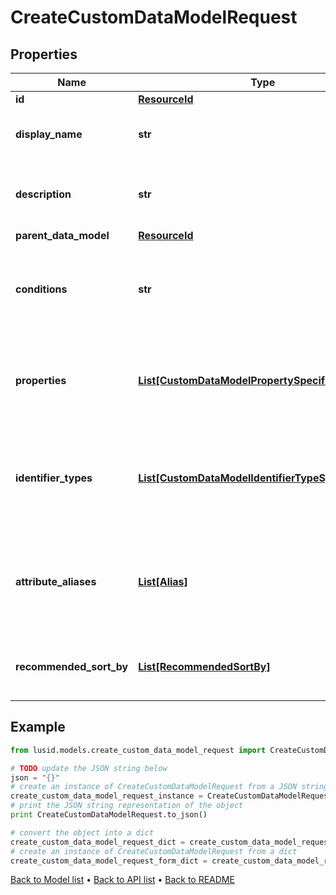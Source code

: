 # CreateCustomDataModelRequest


## Properties
Name | Type | Description | Notes
------------ | ------------- | ------------- | -------------
**id** | [**ResourceId**](ResourceId.md) |  | 
**display_name** | **str** | The name of the Custom Data Model. | 
**description** | **str** | A description for the Custom Data Model. | 
**parent_data_model** | [**ResourceId**](ResourceId.md) |  | [optional] 
**conditions** | **str** | The conditions that the bound entity must meet to be valid. | [optional] 
**properties** | [**List[CustomDataModelPropertySpecification]**](CustomDataModelPropertySpecification.md) | The properties that are required or allowed on the bound entity. | [optional] 
**identifier_types** | [**List[CustomDataModelIdentifierTypeSpecification]**](CustomDataModelIdentifierTypeSpecification.md) | The identifier types that are required or allowed on the bound entity. | [optional] 
**attribute_aliases** | [**List[Alias]**](Alias.md) | The aliases for property keys, identifier types, and fields on the bound entity. | [optional] 
**recommended_sort_by** | [**List[RecommendedSortBy]**](RecommendedSortBy.md) | The preferred default sorting instructions. | [optional] 

## Example

```python
from lusid.models.create_custom_data_model_request import CreateCustomDataModelRequest

# TODO update the JSON string below
json = "{}"
# create an instance of CreateCustomDataModelRequest from a JSON string
create_custom_data_model_request_instance = CreateCustomDataModelRequest.from_json(json)
# print the JSON string representation of the object
print CreateCustomDataModelRequest.to_json()

# convert the object into a dict
create_custom_data_model_request_dict = create_custom_data_model_request_instance.to_dict()
# create an instance of CreateCustomDataModelRequest from a dict
create_custom_data_model_request_form_dict = create_custom_data_model_request.from_dict(create_custom_data_model_request_dict)
```
[Back to Model list](../README.md#documentation-for-models) &#8226; [Back to API list](../README.md#documentation-for-api-endpoints) &#8226; [Back to README](../README.md)



